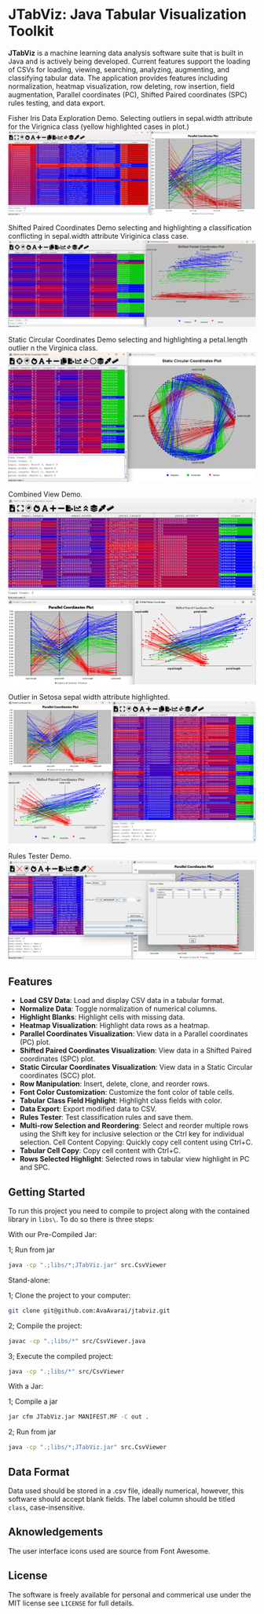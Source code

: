 # JTabViz: Java Tabular Visualization Toolkit

**JTabViz** is a machine learning data analysis software suite that is built in Java and is actively being developed. Current features support the loading of CSVs for loading, viewing, searching, analyzing, augmenting, and classifying tabular data. The application provides features including normalization, heatmap visualization, row deleting, row insertion, field augmentation, Parallel coordinates (PC), Shifted Paired coordinates (SPC) rules testing, and data export.

Fisher Iris Data Exploration Demo. Selecting outliers in sepal.width attribute for the Virignica class (yellow highlighted cases in plot.)
![Demo screenshot 1](screenshots/Iris_Demo_1.png)

Shifted Paired Coordinates Demo selecting and highlighting a classification conflicting in sepal.width attribute Viriginica class case.
![Demo screenshot 2](screenshots/Iris_Demo_2.png)

Static Circular Coordinates Demo selecting and highlighting a petal.length outlier n the Virginica class.
![Demo screenshot 5](screenshots/Iris_Demo_5.png)

Combined View Demo.
![Demo screenshot 3](screenshots/Iris_Demo_3.png)

Outlier in Setosa sepal width attribute highlighted.
![Demo screenshot 4](screenshots/Iris_Demo_4.png)

Rules Tester Demo.
![Rules Tester Demo screenshot](screenshots/Rules_Test_Demo_1.png)

## Features

- **Load CSV Data**: Load and display CSV data in a tabular format.
- **Normalize Data**: Toggle normalization of numerical columns.
- **Highlight Blanks**: Highlight cells with missing data.
- **Heatmap Visualization**: Highlight data rows as a heatmap.
- **Parallel Coordinates Visualization**: View data in a Parallel coordinates (PC) plot.
- **Shifted Paired Coordinates Visualization**: View data in a Shifted Paired coordinates (SPC) plot.
- **Static Circular Coordinates Visualization**: View data in a Static Circular coordinates (SCC) plot.
- **Row Manipulation**: Insert, delete, clone, and reorder rows.
- **Font Color Customization**: Customize the font color of table cells.
- **Tabular Class Field Highlight**: Highlight class fields with color.
- **Data Export**: Export modified data to CSV.
- **Rules Tester**: Test classification rules and save them.
- **Multi-row Selection and Reordering**: Select and reorder multiple rows using the Shift key for inclusive selection or the Ctrl key for individual selection.
    Cell Content Copying: Quickly copy cell content using Ctrl+C.
- **Tabular Cell Copy**: Copy cell content with Ctrl+C.
- **Rows Selected Highlight**: Selected rows in tabular view highlight in PC and SPC.

## Getting Started

To run this project you need to compile to project along with the contained library in `libs\`. To do so there is three steps:

With our Pre-Compiled Jar:

1; Run from jar

```sh
java -cp ".;libs/*;JTabViz.jar" src.CsvViewer
```

Stand-alone:

1; Clone the project to your computer:

```sh
git clone git@github.com:AvaAvarai/jtabviz.git
```

2; Compile the project:

```sh
javac -cp ".;libs/*" src/CsvViewer.java
```

3; Execute the compiled project:

```sh
java -cp ".;libs/*" src/CsvViewer
```

With a Jar:

1; Compile a jar

```sh
jar cfm JTabViz.jar MANIFEST.MF -C out .
```

2; Run from jar

```sh
java -cp ".;libs/*;JTabViz.jar" src.CsvViewer
```

## Data Format

Data used should be stored in a .csv file, ideally numerical, however, this software should accept blank fields. The label column should be titled `class`, case-insensitive.

## Aknowledgements

The user interface icons used are source from Font Awesome.

## License

The software is freely available for personal and commerical use under the MIT license see `LICENSE` for full details.
